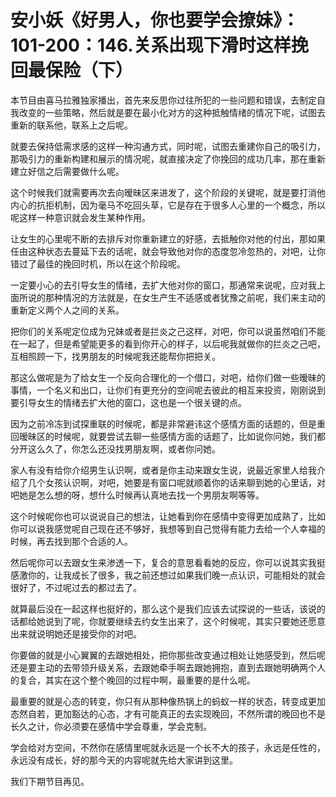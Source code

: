 # 安小妖《好男人，你也要学会撩妹》：101-200：146.关系出现下滑时这样挽回最保险（下）

本节目由喜马拉雅独家播出，首先来反思你过往所犯的一些问题和错误，去制定自我改变的一些策略，然后就是要在最小化对方的这种抵触情绪的情况下呢，试图去重新的联系他，联系上之后呢。

就要去保持低需求感的这样一种沟通方式，同时呢，试图去重建你自己的吸引力，那吸引力的重新构建和展示的情况呢，就直接决定了你挽回的成功几率，那在重新建立好信之后需要做什么呢。

这个时候我们就需要再次去向暧昧区来进发了，这个阶段的关键呢，就是要打消他内心的抗拒机制，因为毫马不吃回头草，它是存在于很多人心里的一个概念，所以呢这样一种意识就会发生某种作用。

让女生的心里呢不断的去排斥对你重新建立的好感，去抵触你对他的付出，那如果任由这种状态去蔓延下去的话呢，就会导致他对你的态度忽冷忽热的，对吧，让你错过了最佳的挽回时机，所以在这个阶段呢。

一定要小心的去引导女生的情绪，去扩大他对你的窗口，那通常来说呢，应对我上面所说的那种情况的方法就是，在女生产生不适感或者犹豫之前呢，我们来主动的重新定义两个人之间的关系。

把你们的关系呢定位成为兄妹或者是拦炎之己这样，对吧，你可以说虽然咱们不能在一起了，但是希望能更多的看到你开心的样子，以后呢我就做你的拦炎之己吧，互相照顾一下，找男朋友的时候呢我还能帮你把把关。

那这么做呢是为了给女生一个反向合理化的一个借口，对吧，给你们做一些暧昧的事情，一个名义和出口，让你们有更充分的空间呢去彼此的相互来投资，刚刚说到要引导女生的情绪去扩大他的窗口，这也是一个很关键的点。

因为之前冷冻到试探重联的时候呢，都是非常避讳这个感情方面的话题的，但是重回暧昧区的时候呢，就要尝试去聊一些感情方面的话题了，比如说你问她，我们都分开这么久了，你怎么还没找男朋友啊，或者你问她。

家人有没有给你介绍男生认识啊，或者是你主动来跟女生说，说最近家里人给我介绍了几个女孩认识啊，对吧，她要是有窗口呢就顺着你的话来聊到她的心里话，对吧她是怎么想的呀，想什么时候再认真地去找一个男朋友啊等等。

这个时候呢你也可以说说自己的想法，让她看到你在感情中变得更加成熟了，比如你可以说我感觉呢自己现在还不够好，我想等到自己觉得有能力去给一个人幸福的时候，再去找到那个合适的人。

然后呢你可以去跟女生来渗透一下，复合的意思看看她的反应，你可以说其实我挺感激你的，让我成长了很多，我之前还想过如果我们晚一点认识，可能相处的就会很好了，不过呢过去的都过去了。

就算最后没在一起这样也挺好的，那么这个是我们应该去试探说的一些话，该说的话都给她说到了呢，你就要继续去约女生出来了，这个时候呢，其实只要她还愿意出来就说明她还是接受你的对吧。

你要做的就是小心翼翼的去跟她相处，把你那些改变通过相处让她感受到，然后呢还是要主动的去带领升级关系，去跟她牵手啊去跟她拥抱，直到去跟她明确两个人的复合，其实在这个整个晚回的过程中啊，最重要的是什么呢。

最重要的就是心态的转变，你只有从那种像热锅上的蚂蚁一样的状态，转变成更加态然自若，更加豁达的心态，才有可能真正的去实现晚回，不然所谓的晚回也不是长久之计，你必须要在感情中学会尊重，学会克制。

学会给对方空间，不然你在感情里呢就永远是一个长不大的孩子，永远是任性的，永远没有成长，好的那今天的内容呢就先给大家讲到这里。

我们下期节目再见。